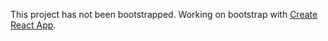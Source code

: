 This project has not been bootstrapped. Working on bootstrap with [Create React App](https://github.com/facebook/create-react-app).
